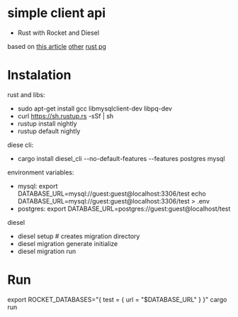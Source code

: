# simple client api
- Rust with Rocket and Diesel

based on [this article](https://cprimozic.net/blog/rust-rocket-cloud-run/)
[other](https://lankydan.dev/2018/05/20/creating-a-rusty-rocket-fuelled-with-diesel)
[rust pg](https://lankydan.dev/2018/05/20/creating-a-rusty-rocket-fuelled-with-diesel)


# Instalation
rust and libs:   
- sudo apt-get install gcc libmysqlclient-dev libpq-dev
- curl https://sh.rustup.rs -sSf | sh
- rustup install nightly
- rustup default nightly

diese cli:    
- cargo install diesel_cli --no-default-features --features postgres mysql 

environment variables:   
- mysql:   export DATABASE_URL=mysql://guest:guest@localhost:3306/test
           echo DATABASE_URL=mysql://guest:guest@localhost:3306/test > .env
- postgres: export DATABASE_URL=postgres://guest:guest@localhost/test 


diesel  
- diesel setup # creates migration directory
- diesel migration generate initialize
- diesel migration run

# Run
export ROCKET_DATABASES="{ test = { url = \"$DATABASE_URL\" } }"
cargo run